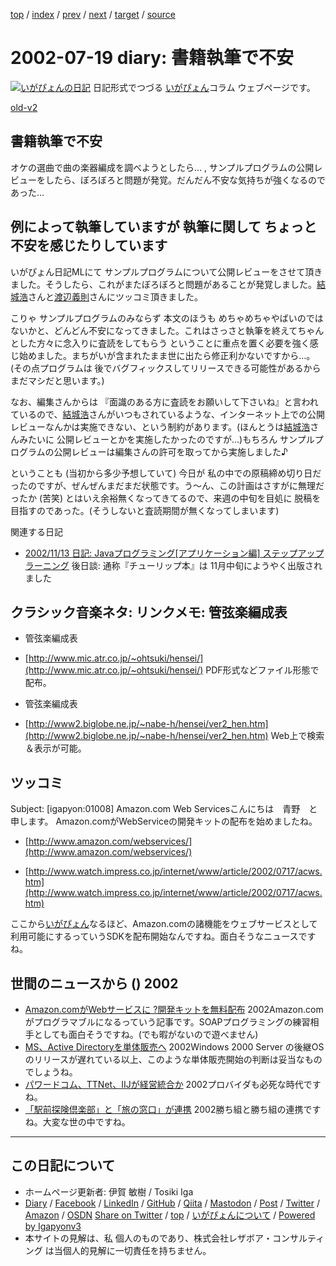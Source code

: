 [top](../index.html) 
 / [index](index.html) 
 / [prev](ig020718.html) 
 / [next](ig020722.html) 
 / [target](https://www.igapyon.jp/igapyon/diary/2002/ig020719.html) 
 / [source](https://github.com/igapyon/diary/blob/master/2002/ig020719.src.md) 

2002-07-19 diary: 書籍執筆で不安
=====================================================================================================
[![いがぴょんの日記](https://www.igapyon.jp/igapyon/diary/images/iga202308_128.jpg "いがぴょん")](https://www.igapyon.jp/igapyon/diary/memo/memoigapyon.html) 日記形式でつづる [いがぴょん](https://www.igapyon.jp/igapyon/diary/memo/memoigapyon.html)コラム ウェブページです。

[old-v2](ig020719-orig.html)

## 書籍執筆で不安

オケの選曲で曲の楽器編成を調べようとしたら… , サンプルプログラムの公開レビューをしたら、ぼろぼろと問題が発覚。だんだん不安な気持ちが強くなるのであった…


## 例によって執筆していますが 執筆に関して ちょっと不安を感じたりしています

いがぴょん日記MLにて サンプルプログラムについて公開レビューをさせて頂きました。そうしたら、これがまたぼろぼろと問題があることが発覚しました。[結城浩](http://www.hyuki.com/)さんと[渡辺義則](http://d.hatena.ne.jp/a-san/)さんにツッコミ頂きました。

こりゃ サンプルプログラムのみならず 本文のほうも めちゃめちゃやばいのではないかと、どんどん不安になってきました。これはさっさと執筆を終えてちゃんとした方々に念入りに査読をしてもらう ということに重点を置く必要を強く感じ始めました。まちがいが含まれたまま世に出たら修正利かないですから…。(その点プログラムは 後でバグフィックスしてリリースできる可能性があるから まだマシだと思います。)

なお、編集さんからは 『面識のある方に査読をお願いして下さいね』と言われているので、[結城浩](http://www.hyuki.com/)さんがいつもされているような、インターネット上での公開レビューなんかは実施できない、という制約があります。(ほんとうは[結城浩](http://www.hyuki.com/)さんみたいに 公開レビューとかを実施したかったのですが…)もちろん サンプルプログラムの公開レビューは編集さんの許可を取ってから実施しました♪

ということも (当初から多少予想していて) 今日が 私の中での原稿締め切り日だったのですが、ぜんぜんまだまだ状態です。う～ん、この計画はさすがに無理だったか (苦笑) とはいえ余裕無くなってきてるので、来週の中旬を目処に 脱稿を目指すのであった。(そうしないと査読期間が無くなってしまいます)

関連する日記

* [2002/11/13 日記: Javaプログラミング[アプリケーション編] ステップアップラーニング](ig021113.html)
  後日談: 通称『チューリップ本』は 11月中旬にようやく出版されました

## クラシック音楽ネタ: リンクメモ: 管弦楽編成表

* 管弦楽編成表
  
* [http://www.mic.atr.co.jp/~ohtsuki/hensei/](http://www.mic.atr.co.jp/~ohtsuki/hensei/)
  PDF形式などファイル形態で配布。
  
* 管弦楽編成表
  
* [http://www2.biglobe.ne.jp/~nabe-h/hensei/ver2_hen.htm](http://www2.biglobe.ne.jp/~nabe-h/hensei/ver2_hen.htm)
  Web上で検索＆表示が可能。

## ツッコミ

Subject:  [igapyon:01008] Amazon.com Web Servicesこんにちは　青野　と申します。
Amazon.comがWebServiceの開発キットの配布を始めましたね。

* [http://www.amazon.com/webservices/](http://www.amazon.com/webservices/)
  
* [http://www.watch.impress.co.jp/internet/www/article/2002/0717/acws.htm](http://www.watch.impress.co.jp/internet/www/article/2002/0717/acws.htm)

ここから[いがぴょん](https://www.igapyon.jp/igapyon/diary/memo/memoigapyon.html)なるほど、Amazon.comの諸機能をウェブサービスとして利用可能にするっていうSDKを配布開始なんですね。面白そうなニュースですね。

## 世間のニュースから () 2002

* [Amazon.comがWebサービスに ?開発キットを無料配布](http://www.watch.impress.co.jp/internet/www/article/2002/0717/acws.htm)  2002Amazon.comがプログラマブルになるっていう記事です。SOAPプログラミングの練習相手としても面白そうですね。(でも暇がないので遊べません)
* [MS、Active Directoryを単体販売へ](http://www.zdnet.co.jp/news/0207/19/nebt_16.html)  2002Windows 2000 Server の後継OSのリリースが遅れている以上、このような単体販売開始の判断は妥当なものでしょうね。
* [パワードコム、TTNet、IIJが経営統合か](http://www.zdnet.co.jp/news/0207/18/njbt_01.html)  2002プロバイダも必死な時代ですね。
* [「駅前探険倶楽部」と「旅の窓口」が連携](http://www.zdnet.co.jp/news/0207/18/njbt_03.html)  2002勝ち組と勝ち組の連携ですね。大変な世の中ですね。


----------------------------------------------------------------------------------------------------

## この日記について

* ホームページ更新者: 伊賀 敏樹 / Tosiki Iga
* [Diary](https://www.igapyon.jp/igapyon/diary/) / [Facebook](https://www.facebook.com/igapyon) / [LinkedIn](https://www.linkedin.com/in/toshikiiga) / [GitHub](https://github.com/igapyon) / [Qiita](https://qiita.com/igapyon) / [Mastodon](https://social.vivaldi.net/@igapyon) / [Post](https://post.news/igapyon) / [Twitter](https://twitter.com/ToshikiIga) / [Amazon](https://www.amazon.co.jp/%E4%BC%8A%E8%B3%80-%E6%95%8F%E6%A8%B9/e/B004LTQWCQ) / [OSDN](https://ja.osdn.net/users/iga/)
[Share on Twitter](https://twitter.com/intent/tweet?hashtags=igapyon%2Cdiary%2C%E3%81%84%E3%81%8C%E3%81%B4%E3%82%87%E3%82%93&text=%E6%9B%B8%E7%B1%8D%E5%9F%B7%E7%AD%86%E3%81%A7%E4%B8%8D%E5%AE%89&url=https%3A%2F%2Fwww.igapyon.jp%2Figapyon%2Fdiary%2F2002%2Fig020719.html) / [top](../index.html) / [いがぴょんについて](https://www.igapyon.jp/igapyon/diary/memo/memoigapyon.html) / [Powered by Igapyonv3](https://github.com/igapyon/igapyonv3)
* 本サイトの見解は、私 個人のものであり、株式会社レザボア・コンサルティング は当個人的見解に一切責任を持ちません。 
